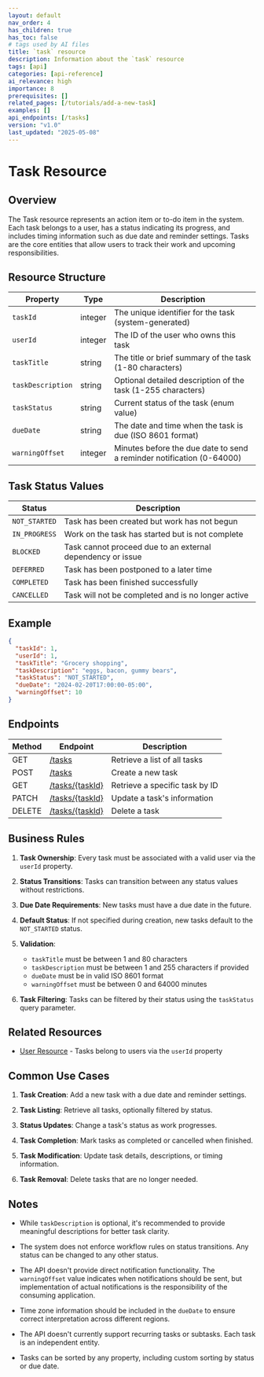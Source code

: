```yaml
---
layout: default
nav_order: 4
has_children: true
has_toc: false
# tags used by AI files
title: `task` resource
description: Information about the `task` resource
tags: [api]
categories: [api-reference]
ai_relevance: high
importance: 8
prerequisites: []
related_pages: [/tutorials/add-a-new-task]
examples: []
api_endpoints: [/tasks]
version: "v1.0"
last_updated: "2025-05-08"
---
```

# Task Resource

## Overview

The Task resource represents an action item or to-do item in the system. Each task belongs to a user, has a status indicating its progress, and includes timing information such as due date and reminder settings. Tasks are the core entities that allow users to track their work and upcoming responsibilities.

## Resource Structure

| Property | Type | Description |
|----------|------|-------------|
| `taskId` | integer | The unique identifier for the task (system-generated) |
| `userId` | integer | The ID of the user who owns this task |
| `taskTitle` | string | The title or brief summary of the task (1-80 characters) |
| `taskDescription` | string | Optional detailed description of the task (1-255 characters) |
| `taskStatus` | string | Current status of the task (enum value) |
| `dueDate` | string | The date and time when the task is due (ISO 8601 format) |
| `warningOffset` | integer | Minutes before the due date to send a reminder notification (0-64000) |

## Task Status Values

| Status | Description |
|--------|-------------|
| `NOT_STARTED` | Task has been created but work has not begun |
| `IN_PROGRESS` | Work on the task has started but is not complete |
| `BLOCKED` | Task cannot proceed due to an external dependency or issue |
| `DEFERRED` | Task has been postponed to a later time |
| `COMPLETED` | Task has been finished successfully |
| `CANCELLED` | Task will not be completed and is no longer active |

## Example

```json
{
  "taskId": 1,
  "userId": 1,
  "taskTitle": "Grocery shopping",
  "taskDescription": "eggs, bacon, gummy bears",
  "taskStatus": "NOT_STARTED",
  "dueDate": "2024-02-20T17:00:00-05:00",
  "warningOffset": 10
}
```

## Endpoints

| Method | Endpoint | Description |
|--------|----------|-------------|
| GET | [/tasks](get-all-tasks.md) | Retrieve a list of all tasks |
| POST | [/tasks](create-task.md) | Create a new task |
| GET | [/tasks/{taskId}](get-task-by-id.md) | Retrieve a specific task by ID |
| PATCH | [/tasks/{taskId}](update-task.md) | Update a task's information |
| DELETE | [/tasks/{taskId}](delete-task.md) | Delete a task |

## Business Rules

1. **Task Ownership**: Every task must be associated with a valid user via the `userId` property.

2. **Status Transitions**: Tasks can transition between any status values without restrictions.

3. **Due Date Requirements**: New tasks must have a due date in the future.

4. **Default Status**: If not specified during creation, new tasks default to the `NOT_STARTED` status.

5. **Validation**:
   - `taskTitle` must be between 1 and 80 characters
   - `taskDescription` must be between 1 and 255 characters if provided
   - `dueDate` must be in valid ISO 8601 format
   - `warningOffset` must be between 0 and 64000 minutes

6. **Task Filtering**: Tasks can be filtered by their status using the `taskStatus` query parameter.

## Related Resources

- [User Resource](user-resource.md) - Tasks belong to users via the `userId` property

## Common Use Cases

1. **Task Creation**: Add a new task with a due date and reminder settings.

2. **Task Listing**: Retrieve all tasks, optionally filtered by status.

3. **Status Updates**: Change a task's status as work progresses.

4. **Task Completion**: Mark tasks as completed or cancelled when finished.

5. **Task Modification**: Update task details, descriptions, or timing information.

6. **Task Removal**: Delete tasks that are no longer needed.

## Notes

- While `taskDescription` is optional, it's recommended to provide meaningful descriptions for better task clarity.

- The system does not enforce workflow rules on status transitions. Any status can be changed to any other status.

- The API doesn't provide direct notification functionality. The `warningOffset` value indicates when notifications should be sent, but implementation of actual notifications is the responsibility of the consuming application.

- Time zone information should be included in the `dueDate` to ensure correct interpretation across different regions.

- The API doesn't currently support recurring tasks or subtasks. Each task is an independent entity.

- Tasks can be sorted by any property, including custom sorting by status or due date.
